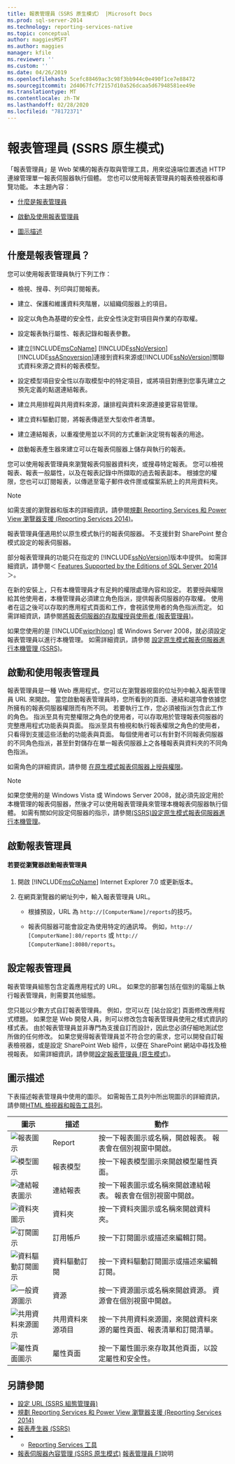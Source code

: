 ```yaml
---
title: 報表管理員（SSRS 原生模式） |Microsoft Docs
ms.prod: sql-server-2014
ms.technology: reporting-services-native
ms.topic: conceptual
author: maggiesMSFT
ms.author: maggies
manager: kfile
ms.reviewer: ''
ms.custom: ''
ms.date: 04/26/2019
ms.openlocfilehash: 5cefc88469ac3c98f3bb944c0e490f1ce7e88472
ms.sourcegitcommit: 2d4067fc7f2157d10a526dcaa5d67948581ee49e
ms.translationtype: MT
ms.contentlocale: zh-TW
ms.lasthandoff: 02/28/2020
ms.locfileid: "78172371"
---
```

# <a name="report-manager--ssrs-native-mode"></a>報表管理員 (SSRS 原生模式)
  「報表管理員」是 Web 架構的報表存取與管理工具，用來從遠端位置透過 HTTP 連線管理單一報表伺服器執行個體。 您也可以使用報表管理員的報表檢視器和導覽功能。 本主題內容：

-   [什麼是報表管理員](#bkmk_whatis_report_manager)

-   [啟動及使用報表管理員](#bkmk_start_report_manager)

-   [圖示描述](#bkmk_icon_descriptions)

##  <a name="bkmk_whatis_report_manager"></a>什麼是報表管理員？
 您可以使用報表管理員執行下列工作：

-   檢視、搜尋、列印與訂閱報表。

-   建立、保護和維護資料夾階層，以組織伺服器上的項目。

-   設定以角色為基礎的安全性，此安全性決定對項目與作業的存取權。

-   設定報表執行屬性、報表記錄和報表參數。

-   建立[!INCLUDE[msCoName](../includes/msconame-md.md)] [!INCLUDE[ssNoVersion](../includes/ssnoversion-md.md)] [!INCLUDE[ssASnoversion](../includes/ssasnoversion-md.md)]連接到資料來源或[!INCLUDE[ssNoVersion](../includes/ssnoversion-md.md)]關聯式資料來源之資料的報表模型。

-   設定模型項目安全性以存取模型中的特定項目，或將項目對應到您事先建立之預先定義的點選連結報表。

-   建立共用排程與共用資料來源，讓排程與資料來源連接更容易管理。

-   建立資料驅動訂閱，將報表傳遞至大型收件者清單。

-   建立連結報表，以重複使用並以不同的方式重新決定現有報表的用途。

-   啟動報表產生器來建立可以在報表伺服器上儲存與執行的報表。

 您可以使用報表管理員來瀏覽報表伺服器資料夾，或搜尋特定報表。 您可以檢視報表、報表一般屬性，以及在報表記錄中所擷取的過去報表副本。 根據您的權限，您也可以訂閱報表，以傳遞至電子郵件收件匣或檔案系統上的共用資料夾。

> [!NOTE]
>  如需支援的瀏覽器和版本的詳細資訊，請參閱[規劃 Reporting Services 和 Power View 瀏覽器支援 &#40;Reporting Services 2014&#41;](../../2014/reporting-services/browser-support-for-reporting-services-and-power-view.md)。

 報表管理員僅適用於以原生模式執行的報表伺服器。 不支援針對 SharePoint 整合模式設定的報表伺服器。

 部分報表管理員的功能只在指定的 [!INCLUDE[ssNoVersion](../includes/ssnoversion-md.md)]版本中提供。 如需詳細資訊，請參閱＜ [Features Supported by the Editions of SQL Server 2014](../../2014/getting-started/features-supported-by-the-editions-of-sql-server-2014.md)＞。

 在新的安裝上，只有本機管理員才有足夠的權限處理內容和設定。 若要授與權限給其他使用者，本機管理員必須建立角色指派，提供報表伺服器的存取權。 使用者在這之後可以存取的應用程式頁面和工作，會視該使用者的角色指派而定。 如需詳細資訊，請參閱[將報表伺服器的存取權授與使用者 &#40;報表管理員&#41;](security/grant-user-access-to-a-report-server.md)。

 如果您使用的是 [!INCLUDE[wiprlhlong](../includes/wiprlhlong-md.md)] 或 Windows Server 2008，就必須設定報表管理員以進行本機管理。 如需詳細資訊，請參閱 [設定原生模式報表伺服器進行本機管理 &#40;SSRS&#41;](report-server/configure-a-native-mode-report-server-for-local-administration-ssrs.md)。

##  <a name="bkmk_start_report_manager"></a>啟動和使用報表管理員
 報表管理員是一種 Web 應用程式，您可以在瀏覽器視窗的位址列中輸入報表管理員 URL 來開啟。 當您啟動報表管理員時，您所看到的頁面、連結和選項會依據您所擁有的報表伺服器權限而有所不同。 若要執行工作，您必須被指派包含此工作的角色。 指派至具有完整權限之角色的使用者，可以存取用於管理報表伺服器的完整應用程式功能表與頁面。 指派至具有檢視和執行報表權限之角色的使用者，只看得到支援這些活動的功能表與頁面。 每個使用者可以有針對不同報表伺服器的不同角色指派，甚至針對儲存在單一報表伺服器上之各種報表與資料夾的不同角色指派。

 如需角色的詳細資訊，請參閱 [在原生模式報表伺服器上授與權限](security/granting-permissions-on-a-native-mode-report-server.md)。

> [!NOTE]
>  如果您使用的是 Windows Vista 或 Windows Server 2008，就必須先設定用於本機管理的報表伺服器，然後才可以使用報表管理員來管理本機報表伺服器執行個體。 如需有關如何設定伺服器的指示，請參閱[&#40;SSRS&#41;設定原生模式報表伺服器進行本機管理](report-server/configure-a-native-mode-report-server-for-local-administration-ssrs.md)。

## <a name="start-report-manager"></a>啟動報表管理員

#### <a name="to-start-report-manager-from-a-browser"></a>若要從瀏覽器啟動報表管理員

1.  開啟 [!INCLUDE[msCoName](../includes/msconame-md.md)] Internet Explorer 7.0 或更新版本。

2.  在網頁瀏覽器的網址列中，輸入報表管理員 URL。

    -   根據預設，URL 為 `http://[ComputerName]/reports`的技巧。

    -   報表伺服器可能會設定為使用特定的通訊埠。 例如，`http:// [ComputerName]:80/reports` 或 `http:// [ComputerName]:8080/reports`。

## <a name="configuring-report-manager"></a>設定報表管理員
 報表管理員組態包含定義應用程式的 URL。 如果您的部署包括在個別的電腦上執行報表管理員，則需要其他組態。

 您只能以少數方式自訂報表管理員。 例如，您可以在 [站台設定] 頁面修改應用程式標題。 如果您是 Web 開發人員，則可以修改包含報表管理員使用之樣式資訊的樣式表。 由於報表管理員並非專門為支援自訂而設計，因此您必須仔細地測試您所做的任何修改。 如果您覺得報表管理員並不符合您的需求，您可以開發自訂報表檢視器，或是設定 SharePoint Web 組件，以便在 SharePoint 網站中尋找及檢視報表。 如需詳細資訊，請參閱[設定報表管理員 &#40;原生模式&#41;](report-server/configure-web-portal.md)。

##  <a name="bkmk_icon_descriptions"></a>圖示描述
 下表描述報表管理員中使用的圖示。 如需報告工具列中所出現圖示的詳細資訊，請參閱[HTML 檢視器和報告工具列](html-viewer-and-the-report-toolbar.md)。

|圖示|描述|動作|
|----------|-----------------|------------|
|![報表圖示](media/hlp-16doc.gif "報表圖示")|Report|按一下報表圖示或名稱，開啟報表。 報表會在個別視窗中開啟。|
|![模型圖示](media/model-icon.gif "模型圖示")|報表模型|按一下報表模型圖示來開啟模型屬性頁面。|
|![連結報表圖示](media/hlp-16linked.gif "連結報表圖示")|連結報表|按一下報表圖示或名稱來開啟連結報表。 報表會在個別視窗中開啟。|
|![資料夾圖示](media/hlp-16folder.gif "資料夾圖示")|資料夾|按一下資料夾圖示或名稱來開啟資料夾。|
|![訂閱圖示](media/hlp-16subscription.gif "訂閱圖示")|訂用帳戶|按一下訂閱圖示或描述來編輯訂閱。|
|![資料驅動訂閱圖示](media/hlp-16subscriptiondd.gif "資料驅動訂閱圖示")|資料驅動訂閱|按一下資料驅動訂閱圖示或描述來編輯訂閱。|
|![一般資源圖示](media/hlp-16file.gif "一般資源圖示")|資源|按一下資源圖示或名稱來開啟資源。 資源會在個別視窗中開啟。|
|![共用資料來源圖示](media/hlp-16datasource.png "共用資料來源圖示")|共用資料來源項目|按一下共用資料來源圖，來開啟資料來源的屬性頁面、報表清單和訂閱清單。|
|![屬性頁面圖示](media/hlp-16prop.gif "屬性頁面圖示")|屬性頁面|按一下屬性圖示來存取其他頁面，以設定屬性和安全性。|

## <a name="see-also"></a>另請參閱

- [設定 URL &#40;SSRS 組態管理員&#41;](install-windows/configure-a-url-ssrs-configuration-manager.md)
- [規劃 Reporting Services 和 Power View 瀏覽器支援 &#40;Reporting Services 2014&#41;](../../2014/reporting-services/browser-support-for-reporting-services-and-power-view.md)
- [報表產生器 &#40;SSRS&#41;](tools/report-builder-authoring-environment-ssrs.md)
- - [Reporting Services 工具](tools/reporting-services-tools.md)
- [報表伺服器內容管理 &#40;SSRS 原生模式&#41;](report-server/report-server-content-management-ssrs-native-mode.md) 
[報表管理員 F1](../../2014/reporting-services/report-manager-f1-help.md)說明